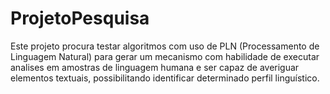 # ProjetoPesquisa
Este projeto procura testar algoritmos com uso de PLN (Processamento de Linguagem Natural) para gerar um mecanismo com habilidade de executar analises em amostras de linguagem humana e ser capaz de averiguar elementos textuais, possibilitando identificar determinado perfil linguístico. 
